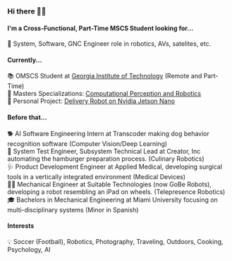 ### Hi there 👋🏽

#### I'm a Cross-Functional, Part-Time MSCS Student looking for...
🔎 System, Software, GNC Engineer role in robotics, AVs, satelites, etc.

#### Currently...
📚 OMSCS Student at [Georgia Institute of Technology](https://omscs.gatech.edu) (Remote and Part-Time)<br />
🤖 Masters Specializations: [Computational Perception and Robotics](https://omscs.gatech.edu/specialization-computational-perception-robotics)<br />
🚗 Personal Project: [Delivery Robot on Nvidia Jetson Nano](https://github.com/andrew-quintana/DeliveryRobot)<br />

#### Before that...
🐕 AI Software Engineering Intern at Transcoder making dog behavior recognition software (Computer Vision/Deep Learning)<br />
🍔 System Test Engineer, Subsystem Technical Lead at Creator, Inc automating the hamburger preparation process. (Culinary Robotics)<br />
🩺 Product Development Engineer at Applied Medical, developing surgical tools in a vertically integrated environment (Medical Devices)<br />
🧑‍💻 Mechanical Engineer at Suitable Technologies (now GoBe Robots), developing a robot resembling an iPad on wheels. (Telepresence Robotics)<br />
🎓 Bachelors in Mechanical Engineering at Miami University focusing on multi-disciplinary systems (Minor in Spanish)<br />

#### Interests
💡 Soccer (Football), Robotics, Photography, Traveling, Outdoors, Cooking, Psychology, AI
